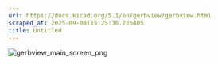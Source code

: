 ```yaml
---
url: https://docs.kicad.org/5.1/en/gerbview/gerbview.html
scraped_at: 2025-09-08T15:25:36.225405
title: Untitled
---
```


![gerbview_main_screen_png](images/gerbview_main_screen.png)

